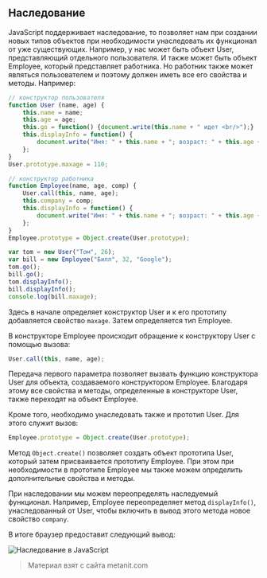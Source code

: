 ## Наследование

JavaScript поддерживает наследование, то позволяет нам при создании новых типов объектов при необходимости унаследовать их функционал от уже существующих. Например, у нас может быть объект User, представляющий отдельного пользователя. И также может быть объект Employee, который представляет работника. Но работник также может являться пользователем и поэтому должен иметь все его свойства и методы. Например:

```js
// конструктор пользователя
function User (name, age) {
    this.name = name;
    this.age = age;
    this.go = function() {document.write(this.name + " идет <br/>");}
    this.displayInfo = function() {
        document.write("Имя: " + this.name + "; возраст: " + this.age + "<br/>");
    };
}
User.prototype.maxage = 110;

// конструктор работника
function Employee(name, age, comp) {
    User.call(this, name, age);
    this.company = comp;
    this.displayInfo = function() {
        document.write("Имя: " + this.name + "; возраст: " + this.age + "; компания: " + this.company + "<br/>");
    };
}
Employee.prototype = Object.create(User.prototype);

var tom = new User("Том", 26);
var bill = new Employee("Билл", 32, "Google");
tom.go();
bill.go();
tom.displayInfo(); 
bill.displayInfo(); 
console.log(bill.maxage);
```

Здесь в начале определяет конструктор User и к его прототипу добавляется свойство `maxage`. Затем определяется тип Employee.

В конструкторе Employee происходит обращение к конструктору User с помощью вызова:

```js
User.call(this, name, age);
```

Передача первого параметра позволяет вызвать функцию конструктора User для объекта, создаваемого конструктором Employee. Благодаря этому все свойства и методы, определенные в конструкторе User, также переходят на объект Employee.

Кроме того, необходимо унаследовать также и прототип User. Для этого служит вызов:

```js
Employee.prototype = Object.create(User.prototype);
```

Метод `Object.create()` позволяет создать объект прототипа User, который затем присваивается прототипу Employee. При этом при необходимости в прототипе Employee мы также можем определить дополнительные свойства и методы.

При наследовании мы можем переопределять наследуемый функционал. Например, Employee переопределяет метод `displayInfo()`, унаследованный от User, чтобы включить в вывод этого метода новое свойство `company`.

В итоге браузер предоставит следующий вывод:

![Наследование в JavaScript](https://metanit.com/web/javascript/pics/inheritance.png)


> Материал взят с сайта metanit.com